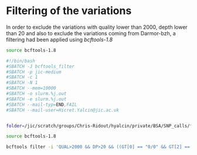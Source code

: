 # Filtering of the variations

In order to exclude the variations with quality lower than 2000, depth lower than 20 and also to exclude the variations coming from Darmor-bzh, a filtering had been applied using *bcftools-1.8*

```sh
source bcftools-1.8
```


```sh
#!/bin/bash
#SBATCH -J bcftools_filter
#SBATCH -p jic-medium
#SBATCH -c 1
#SBATCH -N 1
#SBATCH --mem=10000
#SBATCH -o slurm.%j.out
#SBATCH -e slurm.%j.out
#SBATCH --mail-typ=END,FAIL
#SBATCH --mail-user=Hicret.Yalcin@jic.ac.uk


folder=/jic/scratch/groups/Chris-Ridout/hyalcin/private/BSA/SNP_calls/freebayes/Unique_map_chr_2nd_call_merged_pools/concatenated 

source bcftools-1.8

bcftools filter -i 'QUAL>2000 && DP>20 && ((GT[0] == "0/0" && GT[2] == "1/1" ) || ( GT[2] == "0/0" && GT[0] == "1/1"  ) || ( GT[0] == "1/1" && GT[2] == "2/2"  ) || ( GT[2] == "1/1" && GT[0] == "2/2"  )) ' -o $folder/All_concat_merged_pools_rmdup_unique_bwa_filter_Q2000_D20_Parent.vcf.gz -O z $folder/All_concat_merged_pools_rmdup_unique_bwa.vcf 
```


